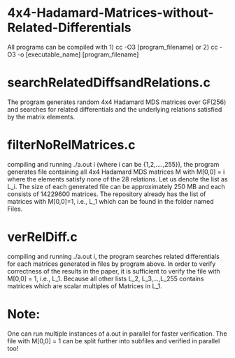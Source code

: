 # 4x4-Hadamard-Matrices-without-Related-Differentials

All programs can be compiled with 1) cc -O3 [program_filename] or 2) cc -O3 -o [executable_name] [program_filename] 

searchRelatedDiffsandRelations.c
================================
The program generates random 4x4 Hadamard MDS matrices over GF(256) and searches for related differentials and the underlying relations satisfied by the matrix elements.

filterNoRelMatrices.c
=====================
compiling and running ./a.out i (where i can be {1,2,....,255}), the program generates file containing all 4x4 Hadamard MDS matrices M with M[0,0] = i where the elements satisfy none of the 28 relations. Let us denote the list as L_i. The size of each generated file can be approximately 250 MB and each consists of 14229600 matrices. The repository already has the list of matrices with M[0,0]=1, i.e., L_1 which can be found in the folder named Files.

verRelDiff.c
============
compiling and running ./a.out i, the program searches related differentials for each matrices generated in files by program above. In order to verify correctness of the results in the paper, it is sufficient to verify the file with M[0,0] = 1, i.e., L_1. Because all other lists L_2, L_3,...,L_255 contains matrices which are scalar multiples of Matrices in L_1.

Note:
====
One can run multiple instances of a.out in parallel for faster verification. The file with M[0,0] = 1 can be split further into subfiles and verified in parallel too!
